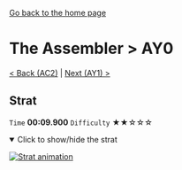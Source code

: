 [Go back to the home page](https://github.com/Doublevil/scbspeedrun)

# The Assembler > AY0

[< Back (AC2)](https://github.com/Doublevil/scbspeedrun/blob/main/levels/A/AC2.md) | [Next (AY1) >](https://github.com/Doublevil/scbspeedrun/blob/main/levels/A/AY1.md)

## Strat

`Time` **00:09.900** `Difficulty` ★★☆☆☆
<details open>
  <summary>Click to show/hide the strat</summary>

  [![Strat animation](https://github.com/Doublevil/scbspeedrun/blob/main/media/levels/A/AY0_Strat.webp)](https://github.com/Doublevil/scbspeedrun/blob/main/media/levels/A/AY0_Strat.mp4?raw=true)
</details>
